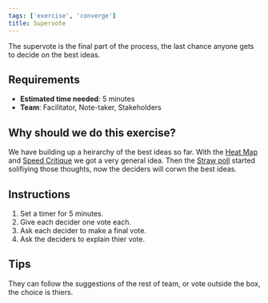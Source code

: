 ```yaml
---
tags: ['exercise', 'converge']
title: Supervote
---
```


The supervote is the final part of the process, the last chance anyone gets to
decide on the best ideas.

## Requirements

- **Estimated time needed**: 5 minutes
- **Team**: Facilitator, Note-taker, Stakeholders

## Why should we do this exercise?

We have building up a heirarchy of the best ideas so far. With the [Heat Map](/exercises/heat-map)
and [Speed Critique](/exercises/speed-crit) we got a
very general idea. Then the [Straw poll](/exercises/straw-poll) started
solifiying those thoughts, now the deciders will corwn the best ideas.

## Instructions

1. Set a timer for 5 minutes.
2. Give each decider one vote each.
3. Ask each decider to make a final vote.
4. Ask the deciders to explain thier vote.

## Tips

They can follow the suggestions of the rest of team, or vote outside the box,
the choice is thiers.
